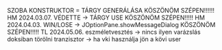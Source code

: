 SZOBA KONSTRUKTOR = TÁRGY GENERÁLÁSA KÖSZÖNÖM SZÉPEN!!!!!! HM 2024.03.07.
VÉDETTE -> TÁRGY USE KÖSZÖNÖM SZÉPEN!!!!! HM 2024.04.03.
WIN/LOSE -> JOptionPane.showMessageDialog KÖSZÖNÖM SZÉPEN!!!!! TL 2024.05.06.
eszméletvesztés -> nincs ilyen varázslás doksiban törölni
tranzisztor -> ha vki használja jön a kövi user 